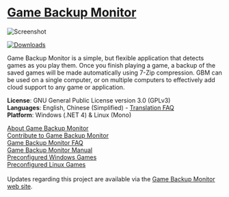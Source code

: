 # [Game Backup Monitor](https://mikemaximus.github.io/gbm-web/)

![Screenshot](https://mikemaximus.github.io/gbm-web/images/manual/manual_01.jpg)

[![Downloads](https://img.shields.io/github/downloads/MikeMaximus/gbm/total)](https://github.com/MikeMaximus/gbm/releases)

Game Backup Monitor is a simple, but flexible application that detects games as you play them.  Once you finish playing a game, a backup of the saved games will be made automatically using 7-Zip compression.  GBM can be used on a single computer, or on multiple computers to effectively add cloud support to any game or application.

**License**: GNU General Public License version 3.0 (GPLv3)<br />
**Languages**: English, Chinese (Simplified) - [Translation FAQ](https://mikemaximus.github.io/gbm-web/translations.html)<br />
**Platform**: Windows (.NET 4) & Linux (Mono)

[About Game Backup Monitor](https://mikemaximus.github.io/gbm-web/about.html) <br />
[Contribute to Game Backup Monitor](https://mikemaximus.github.io/gbm-web/contribute.html) <br />
[Game Backup Monitor FAQ](https://mikemaximus.github.io/gbm-web/faq.html) <br />
[Game Backup Monitor Manual](https://mikemaximus.github.io/gbm-web/manual.html) <br />
[Preconfigured Windows Games](https://mikemaximus.github.io/gbm-web/GBM_Official.xml) <br />
[Preconfigured Linux Games](https://mikemaximus.github.io/gbm-web/GBM_Official_Linux.xml) <br /> <br />
Updates regarding this project are available via the [Game Backup Monitor web site](https://mikemaximus.github.io/gbm-web/).
